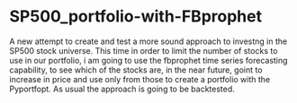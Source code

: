 # SP500_portfolio-with-FBprophet
A new attempt to create and test a more sound approach to investng in the SP500 stock universe.
This time in order to limit the number of stocks to use in our portfolio, i am going to use the fbprophet time series forecasting capability,
to see which of the stocks are, in the near future, goint to increase in price and use only from those to create a portfolio with the Pyportfopt. 
As usual the approach is going to be backtested.
